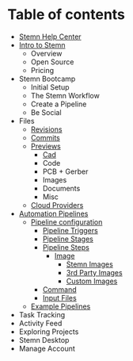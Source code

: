 # Table of contents

* [Stemn Help Center](README.md)
* [Intro to Stemn](intro-to-stemn/README.md)
  * Overview
  * Open Source
  * Pricing
* Stemn Bootcamp
  * Initial Setup
  * The Stemn Workflow
  * Create a Pipeline
  * Be Social
* Files
  * [Revisions](untitled/file-revisions-and-commits.md)
  * [Commits](untitled/commits.md)
  * [Previews](untitled/file-previews/README.md)
    * [Cad](untitled/file-previews/cad.md)
    * Code
    * PCB + Gerber
    * Images
    * Documents
    * Misc
  * [Cloud Providers](untitled/cloud-providers.md)
* [Automation Pipelines](automation-pipelines/README.md)
  * [Pipeline configuration](automation-pipelines/configuration/README.md)
    * [Pipeline Triggers](automation-pipelines/configuration/triggers.md)
    * [Pipeline Stages](automation-pipelines/configuration/stages.md)
    * [Pipeline Steps](automation-pipelines/configuration/steps/README.md)
      * [Image](automation-pipelines/configuration/steps/images/README.md)
        * [Stemn Images](automation-pipelines/configuration/steps/images/stemn.md)
        * [3rd Party Images](automation-pipelines/configuration/steps/images/3rd-party.md)
        * [Custom Images](automation-pipelines/configuration/steps/images/custom.md)
    * [Command](automation-pipelines/configuration/commands.md)
    * [Input Files](automation-pipelines/configuration/input-files.md)
  * [Example Pipelines](automation-pipelines/advanced-examples.md)
* Task Tracking
* Activity Feed
* Exploring Projects
* Stemn Desktop
* Manage Account

